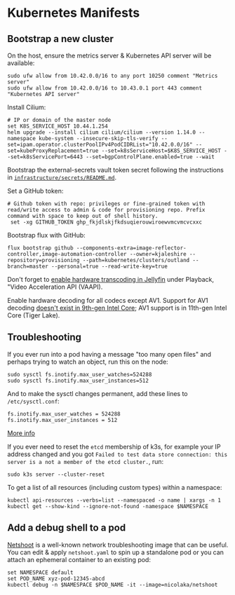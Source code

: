 # Kubernetes Manifests

## Bootstrap a new cluster

On the host, ensure the metrics server & Kubernetes API server will be available:

```fish
sudo ufw allow from 10.42.0.0/16 to any port 10250 comment "Metrics server"
sudo ufw allow from 10.42.0.0/16 to 10.43.0.1 port 443 comment "Kubernetes API server"
```

Install Cilium:

```fish
# IP or domain of the master node
set K8S_SERVICE_HOST 10.44.1.254
helm upgrade --install cilium cilium/cilium --version 1.14.0 --namespace kube-system --insecure-skip-tls-verify --set=ipam.operator.clusterPoolIPv4PodCIDRList="10.42.0.0/16" --set=kubeProxyReplacement=true --set=k8sServiceHost=$K8S_SERVICE_HOST --set=k8sServicePort=6443 --set=bgpControlPlane.enabled=true --wait
```

Bootstrap the external-secrets vault token secret following the instructions in [`infrastructure/secrets/README.md`](infrastructure/secrets/README.md).

Set a GitHub token:

```fish
# Github token with repo: privileges or fine-grained token with read/write access to admin & code for provisioning repo. Prefix command with space to keep out of shell history.
 set -xg GITHUB_TOKEN ghp_fkjdlskjfkdsuqierouwiroewvmcvmcvcxxc
```

Bootstrap flux with GitHub:

```shell
flux bootstrap github --components-extra=image-reflector-controller,image-automation-controller --owner=kjaleshire --repository=provisioning --path=kubernetes/clusters/outland --branch=master --personal=true --read-write-key=true
```

Don't forget to [enable hardware transcoding in Jellyfin](https://web.archive.org/web/20220324183626/https://www.careyscloud.ie/intel_gpu_plugin) under Playback, "Video Acceleration API (VAAPI).

Enable hardware decoding for all codecs except AV1. Support for AV1 decoding [doesn't exist in 9th-gen Intel Core](https://www.intel.com/content/www/us/en/docs/onevpl/developer-reference-media-intel-hardware/1-0/features-and-formats.html#DECODE-9TH); AV1 support is in 11th-gen Intel Core (Tiger Lake).

## Troubleshooting

If you ever run into a pod having a message "too many open files" and perhaps trying to watch an object, run this on the node:

```shell
sudo sysctl fs.inotify.max_user_watches=524288
sudo sysctl fs.inotify.max_user_instances=512
```

And to make the sysctl changes permanent, add these lines to `/etc/sysctl.conf`:

```shell
fs.inotify.max_user_watches = 524288
fs.inotify.max_user_instances = 512
```

[More info](https://kind.sigs.k8s.io/docs/user/known-issues/#pod-errors-due-to-too-many-open-files)

If you ever need to reset the `etcd` membership of k3s, for example your IP address changed and you got `Failed to test data store connection: this server is a not a member of the etcd cluster.`, run:

```shell
sudo k3s server --cluster-reset
```

To get a list of all resources (including custom types) within a namespace:

```shell
kubectl api-resources --verbs=list --namespaced -o name | xargs -n 1 kubectl get --show-kind --ignore-not-found -namespace $NAMESPACE
```

## Add a debug shell to a pod

[Netshoot](https://github.com/nicolaka/netshoot) is a well-known network troubleshooting image that can be useful. You can edit & apply `netshoot.yaml` to spin up a standalone pod or you can attach an ephemeral container to an existing pod:

```fish
set NAMESPACE default
set POD_NAME xyz-pod-12345-abcd
kubectl debug -n $NAMESPACE $POD_NAME -it --image=nicolaka/netshoot
```
